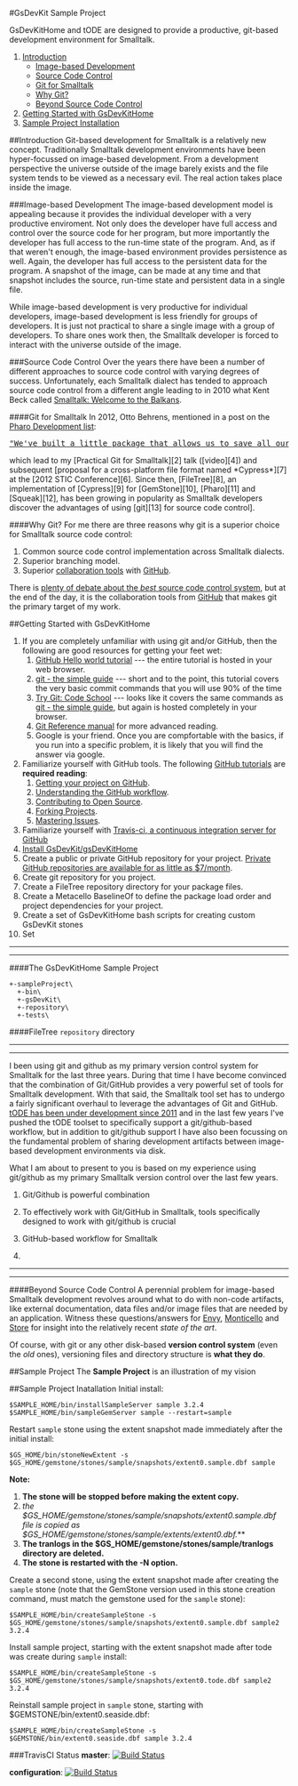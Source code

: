 #GsDevKit Sample Project

GsDevKitHome and tODE are designed to provide a productive, git-based development environment for Smalltalk.

1. [Introduction](#introduction)
   - [Image-based Development](#imagebased-development)
   - [Source Code Control](#source-code-control)
   - [Git for Smalltalk](#git-for-Smalltalk)
   - [Why Git?](#why-git)
   - [Beyond Source Code Control](#beyond-source-code-control)
2. [Getting Started with GsDevKitHome](#getting-started-with-gsdevkithome)
3. [Sample Project Installation](#sample-project-installation)

##Introduction
Git-based development for Smalltalk is a relatively new concept.
Traditionally Smalltalk development environments have been hyper-focussed on image-based development.
From a development perspective the universe outside of the image barely exists and the file system tends to be viewed as a necessary evil.
The real action takes place inside the image.

###Image-based Development
The image-based development model is appealing because it provides the individual developer with a very productive enviroment.
Not only does the developer have full access and control over the source code for her program, but more importantly the developer has full access to the run-time state of the program.
And, as if that weren't enough, the image-based environment provides persistence as well.
Again, the developer has full access to the persistent data for the program.
A snapshot of the image, can be made at any time and that snapshot includes the source, run-time state and persistent data in a single file.

While image-based development is very productive for individual developers, image-based development is less friendly for groups of developers.
It is just not practical to share a single image with a group of developers.
To share ones work then, the Smalltalk developer is forced to interact with the universe outside of the image.

###Source Code Control
Over the years there have been a number of different approaches to source code control with varying degrees of success.
Unfortunately, each Smalltalk dialect has tended to approach source code control from a different angle leading to in 2010 what Kent Beck called [Smalltalk: Welcome to the Balkans][1].

####Git for Smalltalk
In 2012, Otto Behrens, mentioned in a post on the [Pharo Development list][5]:
<a href="http://forum.world.st/Smalltalk-for-small-projects-only-tp4336237p4339381.html">
  <pre>"We've built a little package that allows us to save all our source in git..."</pre>
</a>
which lead to my [Practical Git for Smalltalk][2] talk ([video][4]) and subsequent [proposal for a cross-platform file format named *Cypress*][7] at the [2012 STIC Conference][6].
Since then, [FileTree][8], an implementation of [Cypress][9] for [GemStone][10], [Pharo][11] and [Squeak][12], has been growing in popularity as Smalltalk developers discover the advantages of using [git][13] for source code control].

####Why Git?
For me there are three reasons why git is a superior choice for Smalltalk source code control:

1. Common source code control implementation across Smalltalk dialects.
2. Superior branching model.
3. Superior [collaboration tools][15] with [GitHub][14].

There is [plenty of debate about the *best* source code control system][16], but at the end of the day, it is the collaboration tools from [GitHub][14] that makes git the primary target of my work.

##Getting Started with GsDevKitHome

1. If you are completely unfamiliar with using git and/or GitHub, then the following are good resources for getting your
   feet wet:
   1. [GitHub Hello world tutorial][31] --- the entire tutorial is hosted in your web browser.
   2. [git - the simple guide][32] --- short and to the point, this tutorial covers the very basic commit commands that you will use 90% of the time
   3. [Try Git: Code School][33] --- looks like it covers the same commands as [git - the simple guide][32], but again is hosted completely in your browser.
   4. [Git Reference manual][34] for more advanced reading.
   5. Google is your friend. Once you are compfortable with the basics, if you run into a specific problem, it is likely that you will find the answer via google.
1. Familiarize yourself with GitHub tools. The following [GitHub tutorials][24] are **required reading**: 
   1. [Getting your project on GitHub][23]. 
   2. [Understanding the GitHub workflow][22].
   2. [Contributing to Open Source][26].
   3. [Forking Projects][25].
   4. [Mastering Issues][27].
2. Familiarize yourself with [Travis-ci, a continuous integration server for GitHub][29]
6. [Install GsDevKit/gsDevKitHome][30]
3. Create a public or private GitHub repository for your project.
   [Private GitHub repositories are available for as little as $7/month][28].
2. Create git repository for you project. 
4. Create a FileTree repository directory for your package files.
5. Create a Metacello BaselineOf to define the package load order and project dependencies for your project.
6. Create a set of GsDevKitHome bash scripts for creating custom GsDevKit stones
7. Set

---
---

####The GsDevKitHome Sample Project

```
+-sampleProject\
  +-bin\
  +-gsDevKit\
  +-repository\
  +-tests\
```

####FileTree `repository` directory

---
---

I been using git and github as my primary version control system for Smalltalk for the last three years.
During that time I have become convinced that the combination of Git/GitHub provides a very powerful set of tools for Smalltalk development.
With that said, the Smalltalk tool set has to undergo a fairly significant overhaul to leverage the advantages of Git and GitHub.
[tODE has been under development since 2011][21] and in the last few years I've pushed the tODE toolset to specifically support a git/github-based workflow, but in addition to git/github support I have also been focussing on the fundamental problem of sharing development artifacts between image-based development environments via disk.


What I am about to present to you is based on my experience using git/github as my primary Smalltalk version control over the last few years.




 1. Git/Github is powerful combination
 2. To effectively work with Git/GitHub in Smalltalk, tools specifically designed to work with git/github is crucial


1. GitHub-based workflow for Smalltalk
2. 


---
---


####Beyond Source Code Control
A perennial problem for image-based Smalltalk development revolves around what to do with non-code artifacts, like external  documentation, data files and/or image files that are needed by an application.
Witness these questions/answers for [Envy][18], [Monticello][20] and [Store][19] for insight into the relatively recent *state of the art*.

Of course, with git or any other disk-based **version control system** (even the *old* ones), versioning files and directory structure is **what they do**.

##Sample Project
The **Sample Project** is an illustration of my vision




##Sample Project Inatallation
Initial install:

```
$SAMPLE_HOME/bin/installSampleServer sample 3.2.4
$SAMPLE_HOME/bin/sampleGemServer sample --restart=sample
```

Restart `sample` stone using the extent snapshot made immediately after the initial install: 
 
```
$GS_HOME/bin/stoneNewExtent -s $GS_HOME/gemstone/stones/sample/snapshots/extent0.sample.dbf sample
```

**Note:** 
  1. **The stone will be stopped before making the extent copy.**
  2. *the $GS_HOME/gemstone/stones/sample/snapshots/extent0.sample.dbf file is copied as $GS_HOME/gemstone/stones/sample/extents/extent0.dbf.***
  3. **The tranlogs in the $GS_HOME/gemstone/stones/sample/tranlogs directory are deleted.**
  4. **The stone is restarted with the -N option.**

Create a second stone, using the extent snapshot made after creating the `sample` stone (note that the GemStone version used in this stone creation command, must match the gemstone used for the `sample` stone):

```
$SAMPLE_HOME/bin/createSampleStone -s $GS_HOME/gemstone/stones/sample/snapshots/extent0.sample.dbf sample2 3.2.4
```

Install sample project, starting with the extent snapshot made after tode was create during `sample` install:
```
$SAMPLE_HOME/bin/createSampleStone -s $GS_HOME/gemstone/stones/sample/snapshots/extent0.tode.dbf sample2 3.2.4
```

Reinstall sample project in `sample` stone, starting with $GEMSTONE/bin/extent0.seaside.dbf:

```
$SAMPLE_HOME/bin/createSampleStone -s $GEMSTONE/bin/extent0.seaside.dbf sample 3.2.4
```


###TravisCI Status
**master**: [![Build Status](https://secure.travis-ci.org/dalehenrich/sample.png?branch=master)](http://travis-ci.org/dalehenrich/sample)

**configuration**: [![Build Status](https://secure.travis-ci.org/dalehenrich/sample.png?branch=configuration)](http://travis-ci.org/dalehenrich/sample)

[1]: http://www.threeriversinstitute.org/blog/?p=466
[2]: http://www.stic.st/wp-content/conferences/2012/Wednesday/1415-Practical_Git_for_Smalltalk-Henrichs.pdf
[3]: https://youtu.be/ZIkoBQphtyM
[5]: http://forum.world.st/Pharo-Smalltalk-Developers-f1294837.html
[6]: http://www.stic.st/conferences/stic12/
[7]: https://github.com/CampSmalltalk/Cypress/wiki#proposed-file-structure
[8]: https://github.com/dalehenrich/filetree
[9]: https://github.com/CampSmalltalk/Cypress#cypress-implementations
[10]: http://gemtalksystems.com/small-business/gsdevkit/
[11]: http://pharo.org/
[12]: http://www.squeak.org/
[13]: http://git-scm.com/
[14]: https://github.com
[15]: http://code.tutsplus.com/articles/team-collaboration-with-github--net-29876
[16]: http://blogs.atlassian.com/2012/03/git-vs-mercurial-why-git/
[17]: https://help.github.com/categories/collaborating/
[18]: http://computer-programming-forum.com/3-smalltalk/52166db0373d133f.htm
[19]: http://comments.gmane.org/gmane.comp.lang.smalltalk.vwnc/21222
[20]: https://gist.github.com/seandenigris/2582340
[21]: https://github.com/dalehenrich/tode/blob/master/docs/videos/videoHistory.md

[22]: https://guides.github.com/introduction/flow/
[23]: https://guides.github.com/introduction/getting-your-project-on-github/
[24]: https://guides.github.com/
[25]: https://guides.github.com/activities/forking/
[26]: https://guides.github.com/activities/contributing-to-open-source/
[27]: https://guides.github.com/features/issues/
[28]: https://github.com/pricing
[29]: http://en.wikipedia.org/wiki/Travis_CI
[30]: https://github.com/GsDevKit/gsDevKitHome/tree/master#open-source-development-kit-for-gemstones-64-bit-
[31]: https://guides.github.com/activities/hello-world/
[32]: http://rogerdudler.github.io/git-guide/
[33]: https://try.github.io/levels/1/challenges/1
[34]: http://git-scm.com/doc
